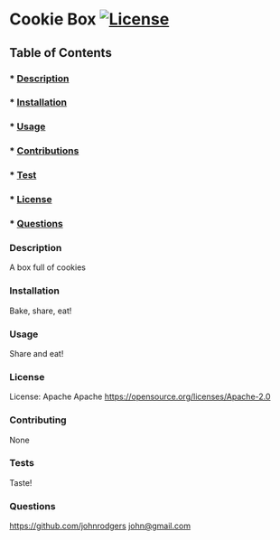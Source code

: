 
# Cookie Box  [![License](https://img.shields.io/badge/License-Apache_2.0-blue.svg)](https://opensource.org/licenses/Apache-2.0)

## Table of Contents
### * [Description](#description)
### * [Installation](#installation)
### * [Usage](#usage)
### * [Contributions](#contributions)
### * [Test](#test)
### * [License](#license)
### * [Questions](#questions)


### Description
A box full of cookies

### Installation 
Bake, share, eat!

### Usage 
Share and eat!

### License 
License: Apache
Apache
https://opensource.org/licenses/Apache-2.0

### Contributing
None

### Tests
Taste!

### Questions        
https://github.com/johnrodgers
john@gmail.com

